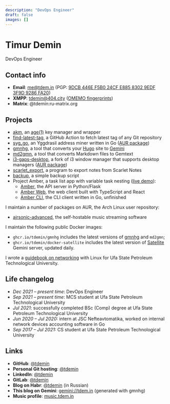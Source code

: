 ```yaml
---
description: "DevOps Engineer"
draft: false
images: []
---
```


# Timur Demin

DevOps Engineer

## Contact info

* **Email**: [me@tdem.in](mailto:me@tdem.in) (PGP: [9DCB 446E F5B0 24CF E885 8302 9EDF 3F9D 9286 FA20](/pgp.asc))
* **XMPP**: [tdemin@404.city](xmpp:tdemin@404.city) ([OMEMO fingerprints][prints])
* **Matrix**: @tdemin:ru-matrix.org

[prints]: /announcements

## Projects

* [akm][akm], an [age(1)][age] key manager and wrapper
* [find-latest-tag][flt], a GitHub Action to fetch latest tag of any Git repository
* [syg_go][syg_go], an Yggdrasil address miner written in Go ([AUR package][sgaur])
* [gmnhg][gmnhg], a tool that converts your [Hugo][hugo] site to [Gemini][gemini]
* [md2gmn][gmnhg], a tool that converts Markdown files to Gemtext
* [i3-gaps-desktop][i3-gd], a fork of i3 window manager that supports desktop managers ([AUR package][i3-gdaur])
* [scarlet_export][scarlet_export], a program to export notes from Scarlet Notes
* [backup][backup], a simple backup script
* Project Amber, a task list app with variable task nesting ([live demo](https://amber.h.tdem.in)):
    + [Amber][amber], the API server in Python/Flask
    + [Amber Web][amber_web], the web client built with TypeScript and React
    + [Amber CLI][amber_cli], the CLI client written in Go, unfinished

I maintain a number of packages on AUR, the Arch Linux user repository:

* [airsonic-advanced][airsonic-advanced], the self-hostable music streaming software

I maintain the following public Docker images:

* `ghcr.io/tdemin/gmnhg` includes the latest versions of [gmnhg][gmnhg] and `md2gmn`;
* `ghcr.io/tdemin/docker-satellite` includes the latest version of [Satellite][satellite] Gemini server, updated daily.

I wrote a [guidebook on networking][gon] with Linux for Ufa State Petroleum
Technological University.

[akm]: https://github.com/tdemin/akm
[flt]: https://github.com/marketplace/actions/find-latest-tag-of-git-repository
[satellite]: https://git.sr.ht/~gsthnz/satellite
[age]: https://github.com/FiloSottile/age
[amber]: https://git.tdem.in/tdemin/amber
[amber_web]: https://git.tdem.in/tdemin/amber_web
[amber_cli]: https://git.tdem.in/tdemin/amber_cli
[syg_go]: https://github.com/tdemin/syg_go
[sgaur]: https://aur.archlinux.org/packages/syg_go/
[scarlet_export]: https://git.tdem.in/tdemin/scarlet_export
[backup]: https://git.tdem.in/tdemin/backup
[gmnhg]: https://github.com/tdemin/gmnhg
[hugo]: https://gohugo.io
[gemini]: https://gemini.circumlunar.space/
[airsonic-advanced]: https://aur.archlinux.org/packages/airsonic-advanced-bin/
[i3-gd]: https://git.tdem.in/tdemin/i3
[i3-gdaur]: https://aur.archlinux.org/packages/i3-gaps-desktop/
[gon]: /files/guidebook_networking.pdf

## Life changelog

* _Dec 2021 &ndash; present time_: DevOps Engineer
* _Sep 2021 &ndash; present time_: MCS student at Ufa State Petroleum
  Technological University
* _Jul 2021_: successfully completed BSc (Comp) degree at Ufa State Petroleum
  Technological University
* _Jun 2020 &ndash; Jul 2020:_ intern at JSC Nefteavtomatika, worked on
  internal network devices accounting software in Go
* _Sep 2017 &ndash; Jul 2021:_ CS student at Ufa State Petroleum Technological
  University

## Links

* **GitHub**: [@tdemin](https://github.com/tdemin)
* **Personal Git hosting**: [@tdemin](https://git.tdem.in/tdemin)
* **LinkedIn**: [@tdemin](https://linkedin.com/in/tdemin)
* **GitLab**: [@tdemin](https://gitlab.com/tdemin)
* **Blog on Habr**: [@tdemin](https://habr.com/en/users/tdemin/posts/) (in Russian)
* **This blog on Gemini**: [gemini://tdem.in](gemini://tdem.in) (generated with gmnhg)
* **Music profile**: [music.tdem.in](https://music.tdem.in)
